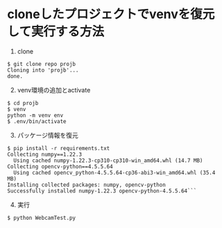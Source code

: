 # cloneしたプロジェクトでvenvを復元して実行する方法

1.  clone
```
$ git clone repo projb
Cloning into 'projb'...
done.
```
2.  venv環境の追加とactivate
```
$ cd projb
$ venv
python -m venv env
$ .env/bin/activate
```
3. パッケージ情報を復元
```
$ pip install -r requirements.txt
Collecting numpy==1.22.3
  Using cached numpy-1.22.3-cp310-cp310-win_amd64.whl (14.7 MB)
Collecting opencv-python==4.5.5.64
  Using cached opencv_python-4.5.5.64-cp36-abi3-win_amd64.whl (35.4 MB)
Installing collected packages: numpy, opencv-python
Successfully installed numpy-1.22.3 opencv-python-4.5.5.64```
```

4. 実行
```
$ python WebcamTest.py
```

